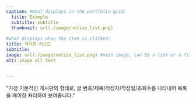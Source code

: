 ```yaml
---
caption: #what displays in the portfolio grid:
  title: Example
  subtitle: subtitle
  thumbnail: url(./image/notice_list.png)
  
#what displays when the item is clicked:
title: 게시판 리스트 
subtitle: 
image: url(./image/notice_list.png) #main image, can be a link or a file in assets/img/portfolio
alt: image alt text


---
```


"가장 기본적인 게시판의 형태로, 글 번호/제목/작성자/작성일/조회수를 나타내어 목록을 페이징 처리하여 보여줍니다."
